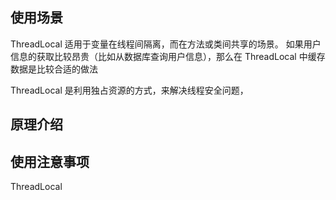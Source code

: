 ## 使用场景
ThreadLocal 适用于变量在线程间隔离，而在方法或类间共享的场景。
如果用户信息的获取比较昂贵（比如从数据库查询用户信息），那么在 ThreadLocal 中缓存数据是比较合适的做法

ThreadLocal 是利用独占资源的方式，来解决线程安全问题，
## 原理介绍
## 使用注意事项

ThreadLocal